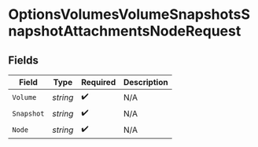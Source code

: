 # OptionsVolumesVolumeSnapshotsSnapshotAttachmentsNodeRequest


## Fields

| Field              | Type               | Required           | Description        |
| ------------------ | ------------------ | ------------------ | ------------------ |
| `Volume`           | *string*           | :heavy_check_mark: | N/A                |
| `Snapshot`         | *string*           | :heavy_check_mark: | N/A                |
| `Node`             | *string*           | :heavy_check_mark: | N/A                |